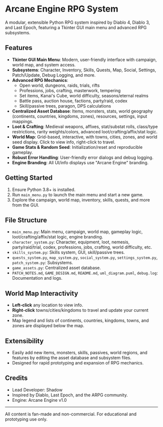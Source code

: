 # Arcane Engine RPG System

A modular, extensible Python RPG system inspired by Diablo 4, Diablo 3, and Last Epoch, featuring a Tkinter GUI main menu and advanced RPG subsystems.

## Features

- **Tkinter GUI Main Menu**: Modern, user-friendly interface with campaign, world map, and system access.
- **Subsystems**: Character, Inventory, Skills, Quests, Map, Social, Settings, Patch/Update, Debug Logging, and more.
- **Advanced RPG Mechanics**:
  - Open world, dungeons, raids, trials, rifts
  - Professions, jobs, crafting, masterwork, tempering
  - Set items, Kanai's Cube, world difficulty, seasons/eternal realms
  - Battle pass, auction house, factions, party/raid, codex
  - Skill/passive trees, paragon, DPS calculations
- **Centralized Asset Database**: Items, monsters, stats, world geography (continents, countries, kingdoms, zones), resources, settings, input mappings.
- **Loot & Crafting**: Medieval weapons, affixes, stat/substat rolls, class/type restrictions, rarity weights/colors, advanced loot/crafting/affix/stat logic.
- **World Map**: Grid-based, interactive, with towns, cities, zones, and world seed display. Click to view info, right-click to travel.
- **Game Stats & Random Seed**: Initialization/reset and reproducible gameplay.
- **Robust Error Handling**: User-friendly error dialogs and debug logging.
- **Engine Branding**: All UI/info displays use "Arcane Engine" branding.

## Getting Started

1. Ensure Python 3.8+ is installed.
2. Run `main_menu.py` to launch the main menu and start a new game.
3. Explore the campaign, world map, inventory, skills, quests, and more from the GUI.

## File Structure

- `main_menu.py`: Main menu, campaign, world map, gameplay logic, loot/crafting/affix/stat logic, engine branding.
- `character_system.py`: Character, equipment, loot, nemesis, party/raid/trial, codex, professions, jobs, crafting, world difficulty, etc.
- `skills_system.py`: Skills system, GUI, skill/passive trees.
- `quests_system.py`, `map_system.py`, `social_system.py`, `settings_system.py`, `patch_system.py`: Subsystems.
- `game_assets.py`: Centralized asset database.
- `PATCH_NOTES.md`, `GAME_DESIGN.md`, `README.md`, `uml_diagram.puml`, `debug.log`: Documentation and logs.

## World Map Interactivity

- **Left-click** any location to view info.
- **Right-click** towns/cities/kingdoms to travel and update your current zone.
- Map legend and lists of continents, countries, kingdoms, towns, and zones are displayed below the map.

## Extensibility

- Easily add new items, monsters, skills, passives, world regions, and features by editing the asset database and subsystem files.
- Designed for rapid prototyping and expansion of RPG mechanics.

## Credits

- Lead Developer: Shadow
- Inspired by Diablo, Last Epoch, and the ARPG community.
- Engine: Arcane Engine v1.0

---

All content is fan-made and non-commercial. For educational and prototyping use only.
